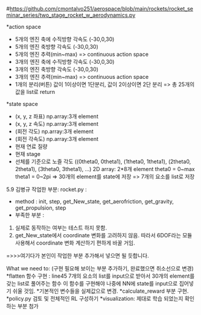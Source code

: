 #https://github.com/cmontalvo251/aerospace/blob/main/rockets/rocket_seminar_series/two_stage_rocket_w_aerodynamics.py

*action space
- 5개의 엔진 축에 수직방향 각속도 (-30,0,30)
- 5개의 엔진 축방향 각속도 (-30,0,30)
- 5개의 엔진 추력(min~max) => continuous action space
- 3개의 엔진 축에 수직방향 각속도 (-30,0,30)
- 3개의 엔진 축방향 각속도 (-30,0,30)
- 3개의 엔진 추력(min~max) => continuous action space
- 1개의 분리(버튼)  값이 1이상이면 1단분리, 값이 2이상이면 2단 분리
=> 총 25개의 값을 list로 return


*state space
- (x, y, z 좌표)    np.array:3개 element
- (x, y, z 속도)    np.array:3개 element
- (회전 각도)        np.array:3개 element
- (회전 각속도)     np.array:3개 element
- 현재 연료 질량
- 현재 stage
- 선체를 기준으로 노즐 각도 ((0theta0, 0theta1), (1theta0, 1theta1), (2theta0, 2theta1), (3theta0, 3theta1), ...) 2D array: 2*8개 element
    theta0 = 0\~max
    theta1 = 0\~2pi
=> 30개의 element를 state에 저장
=> 7개의 요소를 list로 저장



5.9 김병규 작업한 부분:
rocket.py : 
- method : init, step, get_New_state, get_aerofriction, get_gravity, get_propulsion, step 
- 부족한 부분 : 
1. 실제로 동작하는 여부는 테스트 하지 못함. 
2. get_New_state에서 coordinate 변화를 고려하지 않음. 따라서 6DOF라는 모듈사용해서 coordinate 변화 계산하기 편하게 바꿀 거임.

=>>>여기다가 본인이 작업한 부분 추가해서 넣으면 될 듯합니다.

What we need to: (구현 필요해 보이는 부분 추가하기, 완료했으면 취소선으로 변경)
*flatten 함수 구현 : line45
7개의 요소의 list를 input으로 받아서 30개의 element를 갖는 list로 풀어주는 함수
이 함수를 구현해야 나중에 NN에 state를 input으로 집어넣기 쉬울 것임. 
*기본적인 변수들을 실제값으로 변경.
*calculate_reward 부분 구현.
*policy.py 검토 및 전체적인 RL 구성하기
*visualization: 제대로 학습 되었는지 확인하는 부분 첨가

